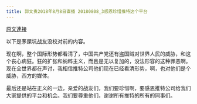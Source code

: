 ```yaml
---
title: 郭文贵2018年8月8日直播 20180808_3感恩珍惜推特这个平台
---
```


[原文連接](https://gnews.org/ThreadView/53478114)

以下是茅屎坑战友没校对前的内容。

  现在啊，整个国际形势都看清了，中国共产党还有盗国贼对世界人民的威胁，和这个丧心病狂。狂的扩张和纳粹主义，而且是无以复加的，没法形容的这种罪恶啊。现在全世界都在声讨，我相信推特公司他们现在已经看清形势，啊，也对他们是个威胁，西方的媒体。

  最后还是站在正义的一边，亲爱的战友们，我们要珍惜啊，要感恩推特公司给我们大家提供的平台和机会。我们要尊重他们，谢谢所有推特的所有的同事们。
